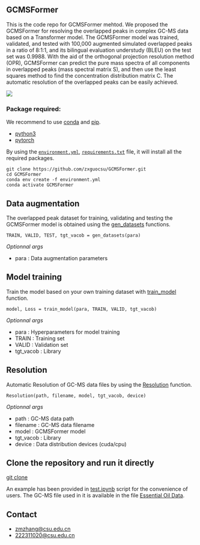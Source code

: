 ## GCMSFormer

This is the code repo for GCMSFormer mehtod. We proposed the GCMSFormer for resolving the overlapped peaks in complex GC-MS data based on a Transformer model. The GCMSFormer model was trained, validated, and tested with 100,000 augmented simulated overlapped peaks in a ratio of 8:1:1, and its bilingual evaluation understudy (BLEU) on the test set was 0.9988. With the aid of the orthogonal projection resolution method (OPR), GCMSFormer can predict the pure mass spectra of all components in overlapped peaks (mass spectral matrix S), and then use the least squares method to find the concentration distribution matrix C. The automatic resolution of the overlapped peaks can be easily achieved.

![](https://github.com/zxguocsu/GCMSFormer/blob/master/workflow.png)

### Package required:
We recommend to use [conda](https://conda.io/docs/user-guide/install/download.html) and [pip](https://pypi.org/project/pip/).
- [python3](https://www.python.org/)
- [pytorch](https://pytorch.org/) 

By using the [`environment.yml`](https://github.com/zxguocsu/GCMSFormer/blob/master/environment.yml), [`requirements.txt`](https://github.com/zxguocsu/GCMSFormer/blob/master/requirements.txt) file, it will install all the required packages.

    git clone https://github.com/zxguocsu/GCMSFormer.git
    cd GCMSFormer
    conda env create -f environment.yml
    conda activate GCMSFormer
    
## Data augmentation

The overlapped peak dataset for training, validating and testing the GCMSFormer model is obtained using the [gen_datasets](https://github.com/zxguocsu/GCMSFormer/blob/master/GCMSFormer/da.py#L240) functions.

    TRAIN, VALID, TEST, tgt_vacob = gen_datasets(para)

*Optionnal args*
- para : Data augmentation parameters 

## Model training
Train the model based on your own training dataset with [train_model](https://github.com/zxguocsu/GCMSFormer/blob/master/GCMSFormer/GCMSformer.py#L410) function.

    model, Loss = train_model(para, TRAIN, VALID, tgt_vacob)

*Optionnal args*
- para : Hyperparameters for model training
- TRAIN : Training set
- VALID : Validation set
- tgt_vacob : Library

## Resolution

Automatic Resolution of GC-MS data files by using the [Resolution](https://github.com/zxguocsu/GCMSFormer/blob/master/GCMSFormer/Resolution.py#L51) function.

    Resolution(path, filename, model, tgt_vacob, device)
    
*Optionnal args*
- path : GC-MS data path
- filename : GC-MS data filename
- model : GCMSFormer model
- tgt_vacob : Library
- device : Data distribution devices (cuda/cpu)

## Clone the repository and run it directly
[git clone](https://github.com/zxguocsu/GCMSFormer)

An example has been provided in [test.ipynb](https://github.com/zxguocsu/GCMSFormer/blob/master/test.ipynb) 
script for the convenience of users. The GC-MS file used in it is available in the file [Essential Oil Data](https://github.com/zxguocsu/GCMSFormer/releases/tag/v1.0.0).

## Contact
- zmzhang@csu.edu.cn
- 222311020@csu.edu.cn